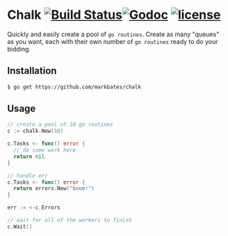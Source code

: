 # Chalk [![Build Status](https://travis-ci.org/markbates/chalk.svg)](https://travis-ci.org/markbates/chalk)[![Godoc](http://img.shields.io/badge/godoc-reference-blue.svg?style=flat)](https://godoc.org/github.com/markbates/chalk) [![license](http://img.shields.io/badge/license-MIT-red.svg?style=flat)](https://raw.githubusercontent.com/markbates/chalk/master/LICENSE)

Quickly and easily create a pool of `go routines`. Create as many "queues" as you want, each with their own number of `go routines` ready to do your bidding.

## Installation

```bash
$ go get https://github.com/markbates/chalk
```

## Usage

```go
// create a pool of 10 go routines
c := chalk.New(10)

c.Tasks <- func() error {
  // do some work here
  return nil
}

// handle err
c.Tasks <- func() error {
  return errors.New("boom!")
}

err := <-c.Errors

// wait for all of the workers to finish
c.Wait()
```
